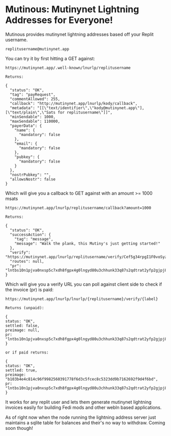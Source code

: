 # Mutinous: Mutinynet Lightning Addresses for Everyone!

Mutinous provides mutinynet lightning addresses based off your Replit username. 

```
replitusername@mutinynet.app
```

You can try it by first hitting a GET against:

```
https://mutinynet.app/.well-known/lnurlp/replitusername

Returns:

{
  "status": "OK",
  "tag": "payRequest",
  "commentAllowed": 255,
  "callback": "http://mutinynet.app/lnurlp/kody/callback",
  "metadata": "[[\"text/identifier\",\"kody@mutinynet.app\"],[\"text/plain\",\"Sats for replitusername\"]]",
  "minSendable": 1000,
  "maxSendable": 110000,
  "payerData": {
    "name": {
      "mandatory": false
    },
    "email": {
      "mandatory": false
    },
    "pubkey": {
      "mandatory": false
    }
  },
  "nostrPubkey": "",
  "allowsNostr": false
}
```

Which will give you a callback to GET against with an amount >= 1000 msats

```
https://mutinynet.app/lnurlp/replitusername/callback?amount=1000

Returns:

{
  "status": "OK",
  "successAction": {
    "tag": "message",
    "message": "Walk the plank, this Mutiny's just getting started!"
  },
  "verify": "https://mutinynet.app/lnurlp/replitusername/verify/Cef5g34rpgI1F0voSyzRO8EafxSz8txF",
  "routes": null,
  "pr": "lntbs10n1pjva0nxsp5c7xdh8fgpx4g0lngyd80u3chhunk33q87s2qdtrat2yfp2gjpj8spp5dxafw2w6gwdnn554eurndyxdzy8w6qwcfx53p0plz7ctyh6g7tvqdr4tddjyar90p6z76tyv4h8g6txd9jhyg3vyf4k7eregpkh2arfdeukuet59eshqupzt5k9kgn5v4u8gtmsd3skjm3z9s39xct5wvsxvmmjyp4k7ereyfw46cqp2rzjqftf3ny6cc3lt5d67433puh3kcklllhy8l7dktpqej65racyjl25qpynmuqqqqgqqyqqqqlgqqqqqqgq2q9qxpqysgqc8nu0xgwa2h2vcqxpqgfura5g0km2ye0kptcfzz3r2xxmtd7lca8a9gpnu7pus84f3qkx6dv2sp4sxp4cwpkhrzm99yrqzhqvj3j0dqp4wgh6n"
}

```

Which will give you a verify URL you can poll against client side to check if the invoice (pr) is paid:

```
https://mutinynet.app/lnurlp/lnurlp/{replitusername}/verify/{label}

Returns (unpaid):

{
status: "OK",
settled: false,
preimage: null,
pr: "lntbs10n1pjva0nxsp5c7xdh8fgpx4g0lngyd80u3chhunk33q87s2qdtrat2yfp2gjpj8spp5dxafw2w6gwdnn554eurndyxdzy8w6qwcfx53p0plz7ctyh6g7tvqdr4tddjyar90p6z76tyv4h8g6txd9jhyg3vyf4k7eregpkh2arfdeukuet59eshqupzt5k9kgn5v4u8gtmsd3skjm3z9s39xct5wvsxvmmjyp4k7ereyfw46cqp2rzjqftf3ny6cc3lt5d67433puh3kcklllhy8l7dktpqej65racyjl25qpynmuqqqqgqqyqqqqlgqqqqqqgq2q9qxpqysgqc8nu0xgwa2h2vcqxpqgfura5g0km2ye0kptcfzz3r2xxmtd7lca8a9gpnu7pus84f3qkx6dv2sp4sxp4cwpkhrzm99yrqzhqvj3j0dqp4wgh6n"
}

or if paid returns:

{
status: "OK",
settled: true,
preimage: "b103b4e4c814c96f9982560391778f6d3c5fcec8c5323dd9b7162692f9d4f6bd",
pr: "lntbs10n1pjva0nxsp5c7xdh8fgpx4g0lngyd80u3chhunk33q87s2qdtrat2yfp2gjpj8spp5dxafw2w6gwdnn554eurndyxdzy8w6qwcfx53p0plz7ctyh6g7tvqdr4tddjyar90p6z76tyv4h8g6txd9jhyg3vyf4k7eregpkh2arfdeukuet59eshqupzt5k9kgn5v4u8gtmsd3skjm3z9s39xct5wvsxvmmjyp4k7ereyfw46cqp2rzjqftf3ny6cc3lt5d67433puh3kcklllhy8l7dktpqej65racyjl25qpynmuqqqqgqqyqqqqlgqqqqqqgq2q9qxpqysgqc8nu0xgwa2h2vcqxpqgfura5g0km2ye0kptcfzz3r2xxmtd7lca8a9gpnu7pus84f3qkx6dv2sp4sxp4cwpkhrzm99yrqzhqvj3j0dqp4wgh6n"
}
```


It works for any replit user and lets them generate mutinynet lightning invoices easily for building Fedi mods and other webln based applications.

As of right now when the node running the lightning address server just maintains a sqlite table for balances and their's no way to withdraw. Coming soon though!

